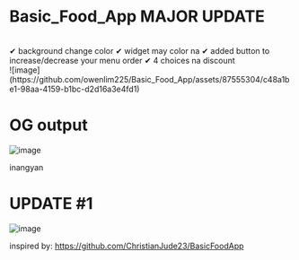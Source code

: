 # Basic_Food_App MAJOR UPDATE
<br />
✔ background change color
✔ widget may color na
✔ added button to increase/decrease your menu order
✔ 4 choices na discount
<br />
![image](https://github.com/owenlim225/Basic_Food_App/assets/87555304/c48a1be1-98aa-4159-b1bc-d2d16a3e4fd1)












# OG output
![image](https://github.com/owenlim225/Basic_Food_App/assets/87555304/55c3cf4e-ec34-437a-9374-285d523cac94)

inangyan


# UPDATE #1 
![image](https://github.com/owenlim225/Basic_Food_App/assets/87555304/7db7a3cf-ef56-4575-af62-eb35821ab329)


inspired by: https://github.com/ChristianJude23/BasicFoodApp
